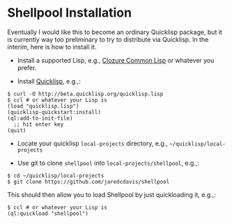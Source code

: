 Shellpool Installation
======================

Eventually I would like this to become an ordinary Quicklisp package,
but it is currently way too preliminary to try to distribute via
Quicklisp.  In the interim, here is how to install it.

* Install a supported Lisp, e.g., [Clozure Common
Lisp](http://ccl.clozure.com/) or whatever you prefer.

* Install [Quicklisp](http://www.quicklisp.org/), e.g.,:

```shell
$ curl -O http://beta.quicklisp.org/quicklisp.lisp
$ ccl # or whatever your Lisp is
(load "quicklisp.lisp")
(quicklisp-quickstart:install)
(ql:add-to-init-file)
  ;; hit enter key
(quit)
```

* Locate your quicklisp `local-projects` directory,
  e.g., `~/quicklisp/local-projects`

* Use git to clone `shellpool` into `local-projects/shellpool`, e.g.,:

```shell
$ cd ~/quicklisp/local-projects
$ git clone https://github.com/jaredcdavis/shellpool
```

This should then allow you to load Shellpool by just quickloading it, e.g.,:

```
$ ccl # or whatever your Lisp is
(ql:quickload "shellpool")
```
